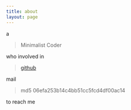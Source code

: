 ```yaml
---
title: about
layout: page
---
```


a

> Minimalist Coder

who involved in 

> [github](https://github.com/deadlion)

mail 

> md5 06efa253b14c4bb51cc5fcd4df00ac14


to reach me
